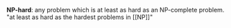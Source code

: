 **NP-hard**: any problem which is at least as hard as an NP-complete problem. "at least as hard as the hardest problems in [[NP]]"
